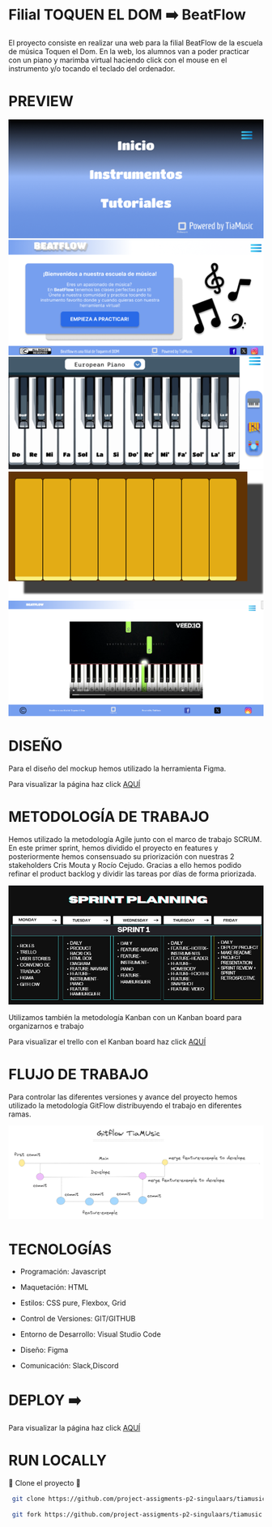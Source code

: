 # Filial TOQUEN EL DOM ➡️ BeatFlow
El proyecto consiste en realizar una web para la filial BeatFlow de la escuela de música Toquen el Dom.
En la web, los alumnos van a poder practicar con un piano y marimba virtual haciendo click con el mouse en el instrumento y/o tocando el teclado del ordenador.

# PREVIEW
![](preview/hamburguersnapshot.png)
![](preview/homesnapshot.png)
![](preview/pianosnapshot.png)
![](preview/xilofonsnapshot.png)
![](preview/tutorialsnapshot.png)


# DISEÑO

Para el diseño del mockup hemos utilizado la herramienta Figma.

Para visualizar la página haz click [AQUÍ](https://www.figma.com/file/wWeKgB4WPdsoLtUspmt9t7/TAImusic?type=design&node-id=0-1&mode=design&t=hzlvbZvN6hISVSwh-0)



# METODOLOGÍA DE TRABAJO
Hemos utilizado la metodología Agile junto con el marco de trabajo SCRUM.
En este primer sprint, hemos dividido el proyecto en features y posteriormente hemos consensuado su priorización con nuestras 2 stakeholders Cris Mouta y Rocío Cejudo.
Gracias a ello hemos podido refinar el product backlog y dividir las tareas por días de forma priorizada.

![](preview/sprintsnapshot.png)

Utilizamos también la metodología Kanban con un Kanban board para organizarnos e trabajo

Para visualizar el trello con el Kanban board haz click [AQUÍ](https://trello.com/b/gj3m0KgG/tiamusic-sprint-1-product-backlog)

# FLUJO DE TRABAJO
Para controlar las diferentes versiones y avance del proyecto hemos utilizado la metodología GitFlow distribuyendo el trabajo en diferentes ramas.

![](preview/gitflowsnapshot.png)

# TECNOLOGÍAS
<div>
   <ul>
      <li><p>Programación: Javascript</p></li>
      <li><p>Maquetación: HTML</p></li>
      <li><p>Estilos: CSS pure, Flexbox, Grid</p></li>
      <li><p>Control de Versiones: GIT/GITHUB</p></li>
      <li><p>Entorno de Desarrollo: Visual Studio Code</p></li>
      <li><p>Diseño: Figma</p></li>
      <li><p>Comunicación: Slack,Discord</p></li>
   </ul>
</div>

# DEPLOY ➡️ 

Para visualizar la página haz click [AQUÍ](https://tiamusic.netlify.app//)


# RUN LOCALLY

🤖 Clone el proyecto 🤖

```bash
 git clone https://github.com/project-assigments-p2-singulaars/tiamusic
 ```

```bash
 git fork https://github.com/project-assigments-p2-singulaars/tiamusic
 ```